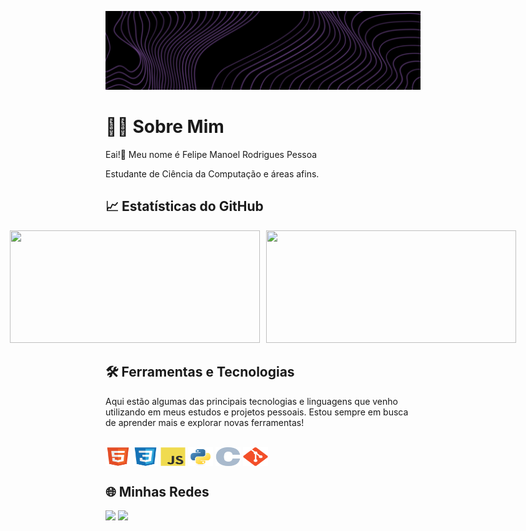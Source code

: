 ![](banner.png)

# 👩‍💻 Sobre Mim

 Eai!🤟 Meu nome é Felipe Manoel Rodrigues Pessoa

Estudante de Ciência da Computação e áreas afins.



## 📈 Estatísticas do GitHub	

<div style="display: flex; justify-content: center; flex-wrap: nowrap;">
  <a href="https://github.com/LipeManoel" style="margin-right: 10px;">
    <img height="180em" width="400" src="https://github-readme-stats.vercel.app/api?username=LipeManoel&show_icons=true&theme=midnight-purple&include_all_commits=true&count_private=true"/>
  </a>
  <a href="https://github.com/LipeManoel">
    <img height="180em" width="400" src="https://github-readme-stats.vercel.app/api/top-langs/?username=LipeManoel&layout=compact&langs_count=7&theme=midnight-purple"/>
  </a>
</div>



## 🛠️ Ferramentas e Tecnologias 

Aqui estão algumas das principais tecnologias e linguagens que venho utilizando em meus estudos e projetos pessoais. Estou sempre em busca de aprender mais e explorar novas ferramentas!
<div style="display: inline_block"><br>
  <img align="center" alt="Camy-HTML" height="30" width="40" src="https://raw.githubusercontent.com/devicons/devicon/master/icons/html5/html5-original.svg">
  <img align="center" alt="Camy-CSS" height="30" width="40" src="https://raw.githubusercontent.com/devicons/devicon/master/icons/css3/css3-original.svg">
  <img align="center" alt="Camy-JavaScript" height="30" width="40" src="https://raw.githubusercontent.com/devicons/devicon/master/icons/javascript/javascript-original.svg">
  <img align="center" alt="Camy-Python" height="30" width="40" src="https://raw.githubusercontent.com/devicons/devicon/master/icons/python/python-original.svg">
  <img align="center" alt="Camy-C" height="30" width="40" src="https://raw.githubusercontent.com/devicons/devicon/master/icons/c/c-original.svg">
 <img align="center" alt="Camy-Git" height="30" width="40" src="https://raw.githubusercontent.com/devicons/devicon/master/icons/git/git-original.svg">
</div>



## 🌐 Minhas Redes

<div> 
  <a href="https://www.linkedin.com/in/felipe-manoel-rodrigues-pessoa/" target="_blank"><img src="https://img.shields.io/badge/Linkedin-1DA1F2?style=for-the-badge&logo=twitter&logoColor=white"></a>
  <a href="felipemnuel.p@gmail.com" target= "_blank"><img src="https://img.shields.io/badge/Gmail-D14836?style=for-the-badge&logo=gmail&logoColor=white"></a>
</div>
